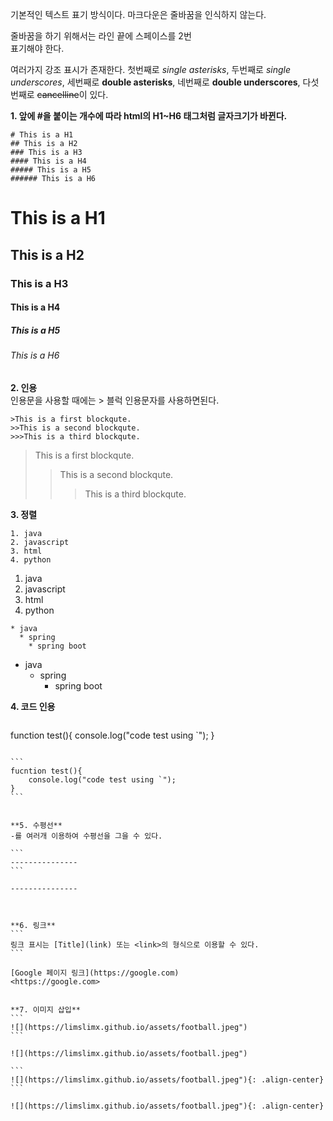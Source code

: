 기본적인 텍스트 표기 방식이다.
마크다운은 줄바꿈을 인식하지 않는다.

줄바꿈을 하기 위해서는 라인 끝에 스페이스를 2번  
표기해야 한다.

여러가지 강조 표시가 존재한다. 첫번째로 *single asterisks*,
두번째로 _single underscores_, 세번째로 **double asterisks**, 네번째로 __double underscores__, 다섯번째로 ~~cancelline~~이 있다.


**1. 앞에 #을 붙이는 개수에 따라 html의 H1~H6 태그처럼 글자크기가 바뀐다.**

```
# This is a H1
## This is a H2
### This is a H3
#### This is a H4
##### This is a H5
###### This is a H6
```

# This is a H1

## This is a H2

### This is a H3

#### This is a H4

##### This is a H5

###### This is a H6  
  
  
**2. 인용**  
인용문을 사용할 때에는 > 블럭 인용문자를 사용하면된다.

```
>This is a first blockqute.
>>This is a second blockqute.
>>>This is a third blockqute.
```

>This is a first blockqute.
>>This is a second blockqute.
>>>This is a third blockqute.


**3. 정렬**  

```
1. java
2. javascript
3. html
4. python
```

1. java
2. javascript
3. html
4. python


```
* java
  * spring
    * spring boot
```

* java
  * spring
    * spring boot



**4. 코드 인용**  
```를 코드 앞뒤에 붙여 코드 인용 가능

``````
function test(){
	console.log("code test using `");
}
``````

```
fucntion test(){
	console.log("code test using `");
}
```


**5. 수평선**  
-를 여러개 이용하여 수평선을 그을 수 있다.

```
---------------
```

---------------



**6. 링크**  
```
링크 표시는 [Title](link) 또는 <link>의 형식으로 이용할 수 있다.  
```

[Google 페이지 링크](https://google.com)  
<https://google.com>


**7. 이미지 삽입**
```
![](https://limslimx.github.io/assets/football.jpeg")
```

![](https://limslimx.github.io/assets/football.jpeg")

```
![](https://limslimx.github.io/assets/football.jpeg"){: .align-center}
```

![](https://limslimx.github.io/assets/football.jpeg"){: .align-center}

